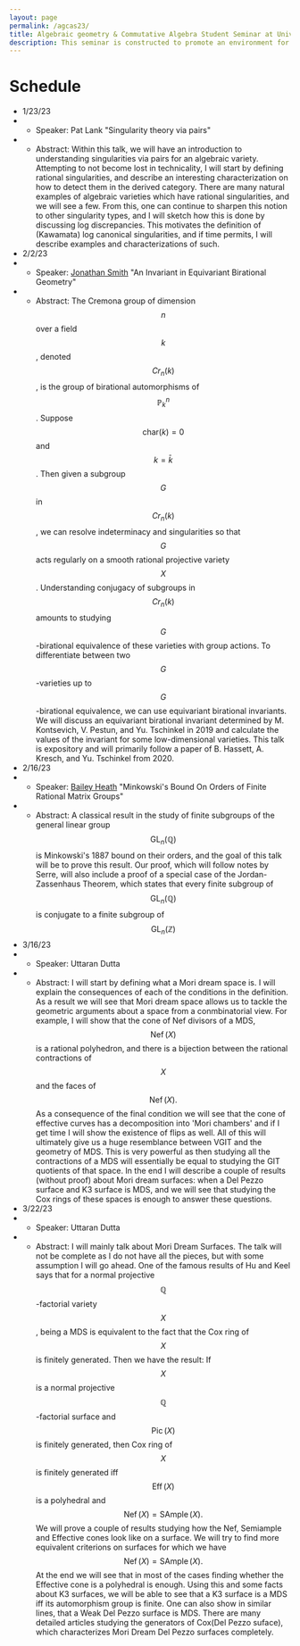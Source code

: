 ```yaml
---
layout: page
permalink: /agcas23/
title: Algebraic geometry & Commutative Algebra Student Seminar at University of South Carolina
description: This seminar is constructed to promote an environment for graduate students working on algebraic geometry and neighboring fields to give expository talks on research topics, an opportunity to share ideas, and collaborate within one another. For security reasons, meeting location will be shared via the group's Zulip server. If you want the meeting information for a particular talk, contact [Pat Lank].
---
```

# Schedule

- 1/23/23
- - Speaker: Pat Lank "Singularity theory via pairs"
- - Abstract: Within this talk, we will have an introduction to understanding singularities via pairs for an algebraic variety. Attempting to not become lost in technicality, I will start by defining rational singularities, and describe an interesting characterization on how to detect them in the derived category. There are many natural examples of algebraic varieties which have rational singularities, and we will see a few. From this, one can continue to sharpen this notion to other singularity types, and I will sketch how this is done by discussing log discrepancies. This motivates the definition of (Kawamata) log canonical singularities, and if time permits, I will describe examples and characterizations of such.
- 2/2/23
- - Speaker: [Jonathan Smith](https://www.jonathanmichaelsmith.com/) "An Invariant in Equivariant Birational Geometry"
- - Abstract: The Cremona group of dimension $$n$$ over a field $$k$$, denoted $$Cr_n(k)$$, is the group of birational automorphisms of $$\mathbb{P}^n_k$$. Suppose $$\text{char}(k) = 0$$ and $$k = \bar{k}$$. Then given a subgroup $$G$$ in $$Cr_n(k)$$, we can resolve indeterminacy and singularities so that $$G$$ acts regularly on a smooth rational projective variety $$X$$. Understanding conjugacy of subgroups in $$Cr_n(k)$$ amounts to studying $$G$$-birational equivalence of these varieties with group actions. To differentiate between two $$G$$-varieties up to $$G$$-birational equivalence, we can use equivariant birational invariants. We will discuss an equivariant birational invariant determined by M. Kontsevich, V. Pestun, and Yu. Tschinkel in 2019 and calculate the values of the invariant for some low-dimensional varieties. This talk is expository and will primarily follow a paper of B. Hassett, A. Kresch, and Yu. Tschinkel from 2020.
- 2/16/23
- - Speaker: [Bailey Heath](https://www.jasonbaileyheath.com/) "Minkowski's Bound On Orders of Finite Rational Matrix Groups"
- - Abstract:  A classical result in the study of finite subgroups of the general linear group $$\operatorname{GL}_n\left(\mathbb{Q}\right)$$ is Minkowski's 1887 bound on their orders, and the goal of this talk will be to prove this result.  Our proof, which will follow notes by Serre, will also include a proof of a special case of the Jordan-Zassenhaus Theorem, which states that every finite subgroup of $$\operatorname{GL}_n\left(\mathbb{Q}\right)$$ is conjugate to a finite subgroup of $$\operatorname{GL}_n\left(\mathbb{Z}\right)$$
- 3/16/23
-  - Speaker: Uttaran Dutta
-  - Abstract: I will start by defining what a Mori dream space is. I will explain the consequences of each of the conditions in the definition. As a result we will see that Mori dream space allows us to tackle the geometric arguments about a space from a conmbinatorial view. For example, I will show that the cone of Nef divisors of a MDS, $$\operatorname{Nef}(X)$$ is a rational polyhedron, and there is a bijection between the rational contractions of $$X$$ and the faces of $$\operatorname{Nef}(X).$$ As a consequence of the final condition we will see that the cone of effective curves has a decomposition into 'Mori chambers' and if I get time I will show the existence of flips as well. All of this will ultimately give us a huge resemblance between VGIT and the geometry of MDS. This is very powerful as then studying all the contractions of a MDS will essentially be equal to studying the GIT quotients of that space. In the end I will describe a couple of results (without proof) about Mori dream surfaces: when a Del Pezzo surface and K3 surface is MDS, and we will see that studying the Cox rings of these spaces is enough to answer these questions.
- 3/22/23
- - Speaker: Uttaran Dutta
- - Abstract: I will mainly talk about Mori Dream Surfaces. The talk will not be complete as I do not have all the pieces, but with some assumption I will go ahead. One of the famous results of Hu and Keel says that for a normal projective $$\mathbb{Q}$$-factorial variety $$X$$, being a MDS is equivalent to the fact that the Cox ring of $$X$$ is finitely generated. Then we have the result: If $$X$$ is a normal projective $$\mathbb{Q}$$-factorial surface and $$\operatorname{Pic}(X)$$ is finitely generated, then Cox ring of $$X$$ is finitely generated iff $$\operatorname{Eff}(X)$$ is a polyhedral and $$\operatorname{Nef}(X)=\operatorname{SAmple}(X).$$ We will prove a couple of results studying how the Nef, Semiample and Effective cones look like on a surface. We will try to find more equivalent criterions on surfaces for which we have $$\operatorname{Nef}(X)=\operatorname{SAmple}(X).$$ At the end we will see that in most of the cases finding whether the Effective cone is a polyhedral is enough. Using this and some facts about K3 surfaces, we will be able to see that a K3 surface is a MDS iff its automorphism group is finite. One can also show in similar lines, that a Weak Del Pezzo surface is MDS. There are many detailed articles studying the generators of Cox(Del Pezzo suface), which characterizes Mori Dream Del Pezzo surfaces completely.
